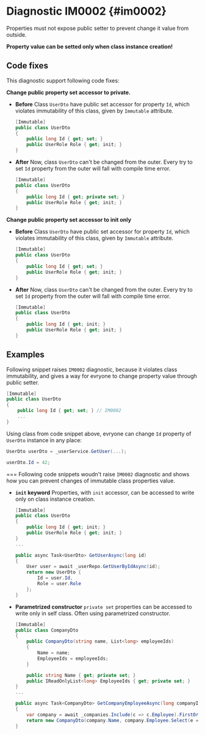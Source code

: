 # Diagnostic IM0002 {#im0002}

Properties must not expose public setter to prevent change it value from outside.

**Property value can be setted only when class instance creation!**

## Code fixes

This diagnostic support following code fixes:

**Change public property set accessor to private.**
<div class="tabbed">

- <b class="tab-title">Before</b>
    Class `UserDto` have public set accessor for property `Id`, which violates immutability of this class, given by `Immutable` attribute.
    ```csharp
    [Immutable]
    public class UserDto
    {
        public long Id { get; set; }
        public UserRole Role { get; init; } 
    }
    ```
- <b class="tab-title">After</b>
    Now, class `UserDto` can't be changed from the outer. Every try to set `Id` property from the outer will fall with compile time error.
    ```csharp
    [Immutable]
    public class UserDto
    {
        public long Id { get; private set; }
        public UserRole Role { get; init; } 
    }
    ```

</div>

**Change public property set accessor to init only**
<div class="tabbed">

- <b class="tab-title">Before</b>
    Class `UserDto` have public set accessor for property `Id`, which violates immutability of this class, given by `Immutable` attribute.
    ```csharp
    [Immutable]
    public class UserDto
    {
        public long Id { get; set; }
        public UserRole Role { get; init; } 
    }
    ```
- <b class="tab-title">After</b>
    Now, class `UserDto` can't be changed from the outer. Every try to set `Id` property from the outer will fall with compile time error.
    ```csharp
    [Immutable]
    public class UserDto
    {
        public long Id { get; init; }
        public UserRole Role { get; init; } 
    }
    ```

</div>

## Examples
Following snippet raises `IM0002` diagnostic, because it violates class immutability, and gives a way for evryone to change property value through public setter.

```csharp
[Immutable]
public class UserDto
{
    public long Id { get; set; } // IM0002
    ...    
}
```
Using class from code snippet above, evryone can change `Id` property of `UserDto` instance in any place:
```csharp
UserDto userDto = _userService.GetUser(...);

userDto.Id = 42;
```

===
Following code snippets woudn't raise `IM0002` diagnostic and shows how you can prevent changes of immutable class properties value.
<div class="tabbed">

- <b class="tab-title">`init` keyword</b>
    Properties, with `init` accessor, can be accessed to write only on class instance creation.
    ```csharp
    [Immutable]
    public class UserDto
    {
        public long Id { get; init; }
        public UserRole Role { get; init; } 
    }
    ...

    public async Task<UserDto> GetUserAsync(long id)
    {
        User user = await _userRepo.GetUserByIdAsync(id);
        return new UserDto {
            Id = user.Id,
            Role = user.Role
        };
    }
    ```
- <b class="tab-title">Parametrized constructor</b>
    `private set` properties can be accessed to write only in self class. Often using parametrized constructor.
    ```csharp
    [Immutable]
    public class CompanyDto
    {
        public CompanyDto(string name, List<long> employeeIds)
        {
            Name = name;
            EmployeeIds = employeeIds;
        }

        public string Name { get; private set; }
        public IReadOnlyList<long> EmployeeIds { get; private set; }
    }
    ...

    public async Task<CompanyDto> GetCompanyEmployeeAsync(long companyId)
    {
        var company = await _companies.Include(c => c.Employee).FirstOrDefaultAsync(c => c.Id == companyId);
        return new CompanyDto(company.Name, company.Employee.Select(e => e.Id).ToList());
    }
    ```

</div>